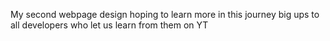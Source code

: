 My second webpage design
hoping to learn more in this journey
big ups to all developers who let us learn from them on YT
